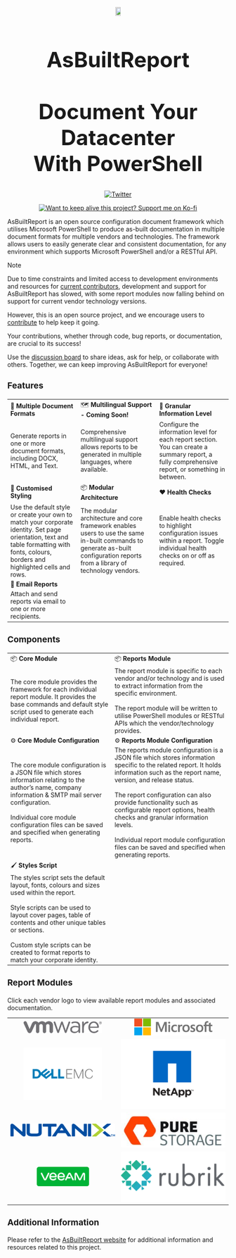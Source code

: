 <p align="center">
    <a href="https://www.asbuiltreport.com/" alt="AsBuiltReport"></a>
            <img src='https://github.com/AsBuiltReport.png' width="15%" height="15%" /></a>
</p>

<h1 style="font-size:5vw" align="center">
    AsBuiltReport
    <br><br>Document Your Datacenter
    <br>With PowerShell
</h1>

<p align="center">
    <a href="https://twitter.com/AsBuiltReport" target="_blank" rel="noopener noreferrer"><img src="https://img.shields.io/twitter/follow/AsBuiltReport.svg?style=social" alt="Twitter" /></a>
</p>

<p align="center">
    <a href='https://ko-fi.com/B0B7DDGZ7' target='_blank'><img height='36' style='border:0px;height:36px;' src='https://ko-fi.com/img/githubbutton_sm.svg' border='0' alt='Want to keep alive this project? Support me on Ko-fi' /></a>
</p>

AsBuiltReport is an open source configuration document framework which utilises Microsoft PowerShell to produce as-built documentation in multiple document formats for multiple vendors and technologies. The framework allows users to easily generate clear and consistent documentation, for any environment which supports Microsoft PowerShell and/or a RESTful API.

>[!NOTE]
>Due to time constraints and limited access to development environments and resources for [current contributors](https://www.asbuiltreport.com/about/contributors/), development and support for AsBuiltReport has slowed, with some report modules now falling behind on support for current vendor technology versions.
>
>However, this is an open source project, and we encourage users to [contribute](https://www.asbuiltreport.com/dev-guide/contributing/) to help keep it going.
>
>Your contributions, whether through code, bug reports, or documentation, are crucial to its success!
>
>Use the [discussion board](https://github.com/orgs/AsBuiltReport/discussions) to share ideas, ask for help, or collaborate with others. Together, we can keep improving AsBuiltReport for everyone!

<h3 style="font-size:2vw" align="left"><b>Features</b></h3>

||||
|-----------------------|-----------------------|-----------------------|
| :memo: **Multiple Document Formats** | :world_map: **Multilingual Support - Coming Soon!** | :microscope: **Granular Information Level** |
| Generate reports in one or more document formats, including DOCX, HTML, and Text. | Comprehensive multilingual support allows reports to be generated in multiple languages, where available. | Configure the information level for each report section. You can create a summary report, a fully comprehensive report, or something in between. |
| :art: **Customised Styling** | :package: **Modular Architecture** | :hearts: **Health Checks** | 
| Use the default style or create your own to match your corporate identity. Set page orientation, text and table formatting with fonts, colours, borders and highlighted cells and rows. | The modular architecture and core framework enables users to use the same in-built commands to generate as-built configuration reports from a library of technology vendors. | Enable health checks to highlight configuration issues within a report. Toggle individual health checks on or off as required. |
| :email: **Email Reports** | | |
| Attach and send reports via email to one or more recipients. | | |

<h3 style="font-size:2vw" align="left"><b>Components</b></h3>



|||
|-----------------------|-----------------------|
| 📦 **Core Module** | 📦 **Reports Module** |
| The core module provides the framework for each individual report module. It provides the base commands and default style script used to generate each individual report. | The report module is specific to each vendor and/or technology and is used to extract information from the specific environment.<br><br>The report module will be written to utilise PowerShell modules or RESTful APIs which the vendor/technology provides. |
| ⚙️ **Core Module Configuration** | ⚙️ **Reports Module Configuration** |
|The core module configuration is a JSON file which stores information relating to the author’s name, company information & SMTP mail server configuration.<br><br>Individual core module configuration files can be saved and specified when generating reports. | The reports module configuration is a JSON file which stores information specific to the related report. It holds information such as the report name, version, and release status.<br><br>The report configuration can also provide functionality such as configurable report options, health checks and granular information levels.<br><br>Individual report module configuration files can be saved and specified when generating reports. |
| 🖌️ **Styles Script** |
| The styles script sets the default layout, fonts, colours and sizes used within the report.<br><br>Style scripts can be used to layout cover pages, table of contents and other unique tables or sections.<br><br>Custom style scripts can be created to format reports to match your corporate identity. |

<h3 style="font-size:2vw" align="left"><b>Report Modules</b></h3>

Click each vendor logo to view available report modules and associated documentation.

<table width="100%">
    <tr>
        <td align="center" valign="middle" width="50%"><a href="https://github.com/orgs/AsBuiltReport/repositories?q=VMware&type=all&language=&sort="><img src="https://raw.githubusercontent.com/AsBuiltReport/.github/main/profile/images/VMware.png" width="75%" height="75%" /></a></td>
        <td align="center" valign="middle" width="50%"><a href="https://github.com/orgs/AsBuiltReport/repositories?q=Microsoft&type=all&language=&sort="><img src="https://raw.githubusercontent.com/AsBuiltReport/.github/main/profile/images/Microsoft.png" width="75%" height="75%" /></a></td>
    </tr>
    <tr>
        <td align="center" valign="middle" width="50%"><a href="https://github.com/orgs/AsBuiltReport/repositories?q=DellEMC&type=all&language=&sort="><img src="https://raw.githubusercontent.com/AsBuiltReport/.github/main/profile/images/Dell_EMC.png" width="75%" height="75%" /></a></td>
        <td align="center" valign="middle" width="50%"><a href="https://github.com/orgs/AsBuiltReport/repositories?q=NetApp&type=all&language=&sort="><img src="https://raw.githubusercontent.com/AsBuiltReport/.github/main/profile/images/NetApp.png" /></a></td>
    </tr>
    <tr>
        <td align="center" valign="middle" width="50%"><a href="https://github.com/orgs/AsBuiltReport/repositories?q=Nutanix&type=all&language=&sort="><img src="https://raw.githubusercontent.com/AsBuiltReport/.github/main/profile/images/Nutanix.png" /></a></td>
        <td align="center" valign="middle" width="50%"><a href="https://github.com/orgs/AsBuiltReport/repositories?q=PureStorage&type=all&language=&sort="><img src="https://raw.githubusercontent.com/AsBuiltReport/.github/main/profile/images/PureStorage.jpg" /></a></td>
    </tr>
    <tr>
        <td align="center" valign="middle" width="50%"><a href="https://github.com/orgs/AsBuiltReport/repositories?q=Veeam&type=all&language=&sort="><img src="https://raw.githubusercontent.com/AsBuiltReport/.github/main/profile/images/Veeam.png" width="50%" height="50%" /></a></td>
        <td align="center" valign="middle" width="50%"><a href="https://github.com/orgs/AsBuiltReport/repositories?q=Rubrik&type=all&language=&sort="><img src="https://raw.githubusercontent.com/AsBuiltReport/.github/main/profile/images/Rubrik.png" /></a></td>
    </tr>
</table>

<h3 style="font-size:2vw" align="left"><b>Additional Information</b></h3>

Please refer to the [AsBuiltReport website](https://www.asbuiltreport.com) for additional information and resources related to this project.
